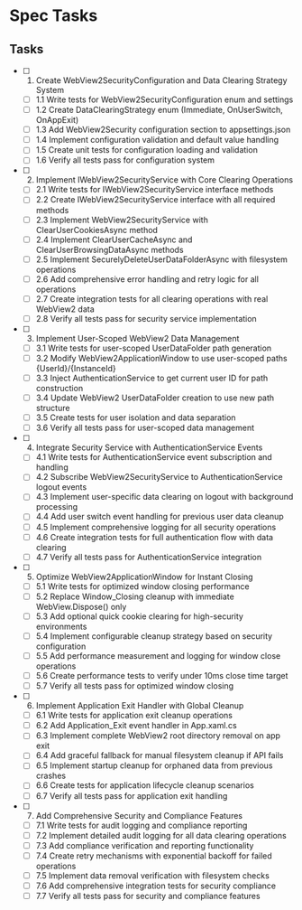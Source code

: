 # Spec Tasks

## Tasks

- [ ] 1. Create WebView2SecurityConfiguration and Data Clearing Strategy System
  - [ ] 1.1 Write tests for WebView2SecurityConfiguration enum and settings
  - [ ] 1.2 Create DataClearingStrategy enum (Immediate, OnUserSwitch, OnAppExit)
  - [ ] 1.3 Add WebView2Security configuration section to appsettings.json
  - [ ] 1.4 Implement configuration validation and default value handling
  - [ ] 1.5 Create unit tests for configuration loading and validation
  - [ ] 1.6 Verify all tests pass for configuration system

- [ ] 2. Implement IWebView2SecurityService with Core Clearing Operations
  - [ ] 2.1 Write tests for IWebView2SecurityService interface methods
  - [ ] 2.2 Create IWebView2SecurityService interface with all required methods
  - [ ] 2.3 Implement WebView2SecurityService with ClearUserCookiesAsync method
  - [ ] 2.4 Implement ClearUserCacheAsync and ClearUserBrowsingDataAsync methods
  - [ ] 2.5 Implement SecurelyDeleteUserDataFolderAsync with filesystem operations
  - [ ] 2.6 Add comprehensive error handling and retry logic for all operations
  - [ ] 2.7 Create integration tests for all clearing operations with real WebView2 data
  - [ ] 2.8 Verify all tests pass for security service implementation

- [ ] 3. Implement User-Scoped WebView2 Data Management
  - [ ] 3.1 Write tests for user-scoped UserDataFolder path generation
  - [ ] 3.2 Modify WebView2ApplicationWindow to use user-scoped paths {UserId}/{InstanceId}
  - [ ] 3.3 Inject AuthenticationService to get current user ID for path construction
  - [ ] 3.4 Update WebView2 UserDataFolder creation to use new path structure
  - [ ] 3.5 Create tests for user isolation and data separation
  - [ ] 3.6 Verify all tests pass for user-scoped data management

- [ ] 4. Integrate Security Service with AuthenticationService Events
  - [ ] 4.1 Write tests for AuthenticationService event subscription and handling
  - [ ] 4.2 Subscribe WebView2SecurityService to AuthenticationService logout events
  - [ ] 4.3 Implement user-specific data clearing on logout with background processing
  - [ ] 4.4 Add user switch event handling for previous user data cleanup
  - [ ] 4.5 Implement comprehensive logging for all security operations
  - [ ] 4.6 Create integration tests for full authentication flow with data clearing
  - [ ] 4.7 Verify all tests pass for AuthenticationService integration

- [ ] 5. Optimize WebView2ApplicationWindow for Instant Closing
  - [ ] 5.1 Write tests for optimized window closing performance
  - [ ] 5.2 Replace Window_Closing cleanup with immediate WebView.Dispose() only
  - [ ] 5.3 Add optional quick cookie clearing for high-security environments
  - [ ] 5.4 Implement configurable cleanup strategy based on security configuration
  - [ ] 5.5 Add performance measurement and logging for window close operations
  - [ ] 5.6 Create performance tests to verify under 10ms close time target
  - [ ] 5.7 Verify all tests pass for optimized window closing

- [ ] 6. Implement Application Exit Handler with Global Cleanup
  - [ ] 6.1 Write tests for application exit cleanup operations
  - [ ] 6.2 Add Application_Exit event handler in App.xaml.cs
  - [ ] 6.3 Implement complete WebView2 root directory removal on app exit
  - [ ] 6.4 Add graceful fallback for manual filesystem cleanup if API fails
  - [ ] 6.5 Implement startup cleanup for orphaned data from previous crashes
  - [ ] 6.6 Create tests for application lifecycle cleanup scenarios
  - [ ] 6.7 Verify all tests pass for application exit handling

- [ ] 7. Add Comprehensive Security and Compliance Features  
  - [ ] 7.1 Write tests for audit logging and compliance reporting
  - [ ] 7.2 Implement detailed audit logging for all data clearing operations
  - [ ] 7.3 Add compliance verification and reporting functionality
  - [ ] 7.4 Create retry mechanisms with exponential backoff for failed operations
  - [ ] 7.5 Implement data removal verification with filesystem checks
  - [ ] 7.6 Add comprehensive integration tests for security compliance
  - [ ] 7.7 Verify all tests pass for security and compliance features